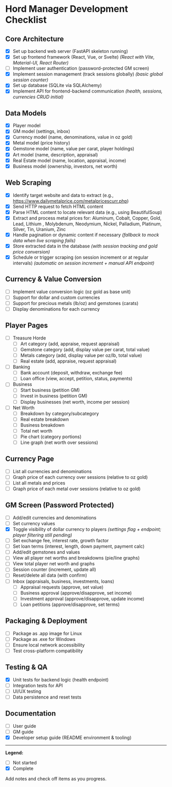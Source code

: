 # Hord Manager Development Checklist

## Core Architecture

- [x] Set up backend web server (FastAPI skeleton running)
- [x] Set up frontend framework (React, Vue, or Svelte) *(React with Vite, Material-UI, React Router)*
- [ ] Implement user authentication (password-protected GM screen)
- [x] Implement session management (track sessions globally) *(basic global session counter)*
- [x] Set up database (SQLite via SQLAlchemy)
- [x] Implement API for frontend-backend communication *(health, sessions, currencies CRUD initial)*

## Data Models

- [x] Player model
- [x] GM model (settings, inbox)
- [x] Currency model (name, denominations, value in oz gold)
- [x] Metal model (price history)
- [x] Gemstone model (name, value per carat, player holdings)
- [x] Art model (name, description, appraisal)
- [x] Real Estate model (name, location, appraisal, income)
- [x] Business model (ownership, investors, net worth)

## Web Scraping

- [x] Identify target website and data to extract (e.g., <https://www.dailymetalprice.com/metalpricescurr.php>)
- [x] Send HTTP request to fetch HTML content
- [x] Parse HTML content to locate relevant data (e.g., using BeautifulSoup)
- [x] Extract and process metal prices for: Aluminum, Cobalt, Copper, Gold, Lead, Lithium , Molybdenum, Neodymium, Nickel, Palladium, Platinum, Silver, Tin, Uranium, Zinc
- [x] Handle pagination or dynamic content if necessary *(fallback to mock data when live scraping fails)*
- [x] Store extracted data in the database *(with session tracking and gold price conversion)*
- [x] Schedule or trigger scraping (on session increment or at regular intervals) *(automatic on session increment + manual API endpoint)*

## Currency & Value Conversion

- [ ] Implement value conversion logic (oz gold as base unit)
- [ ] Support for dollar and custom currencies
- [ ] Support for precious metals (lb/oz) and gemstones (carats)
- [ ] Display denominations for each currency

## Player Pages

- [ ] Treasure Horde
  - [ ] Art category (add, appraise, request appraisal)
  - [ ] Gemstone category (add, display value per carat, total value)
  - [ ] Metals category (add, display value per oz/lb, total value)
  - [ ] Real estate (add, appraise, request appraisal)
- [ ] Banking
  - [ ] Bank account (deposit, withdraw, exchange fee)
  - [ ] Loan office (view, accept, petition, status, payments)
- [ ] Business
  - [ ] Start business (petition GM)
  - [ ] Invest in business (petition GM)
  - [ ] Display businesses (net worth, income per session)
- [ ] Net Worth
  - [ ] Breakdown by category/subcategory
  - [ ] Real estate breakdown
  - [ ] Business breakdown
  - [ ] Total net worth
  - [ ] Pie chart (category portions)
  - [ ] Line graph (net worth over sessions)

## Currency Page

- [ ] List all currencies and denominations
- [ ] Graph price of each currency over sessions (relative to oz gold)
- [ ] List all metals and prices
- [ ] Graph price of each metal over sessions (relative to oz gold)

## GM Screen (Password Protected)

- [ ] Add/edit currencies and denominations
- [ ] Set currency values
- [x] Toggle visibility of dollar currency to players *(settings flag + endpoint; player filtering still pending)*
- [ ] Set exchange fee, interest rate, growth factor
- [ ] Set loan terms (interest, length, down payment, payment calc)
- [ ] Add/edit gemstones and values
- [ ] View all player net worths and breakdowns (pie/line graphs)
- [ ] View total player net worth and graphs
- [ ] Session counter (increment, update all)
- [ ] Reset/delete all data (with confirm)
- [ ] Inbox (appraisals, business, investments, loans)
  - [ ] Appraisal requests (approve, set value)
  - [ ] Business approval (approve/disapprove, set income)
  - [ ] Investment approval (approve/disapprove, update income)
  - [ ] Loan petitions (approve/disapprove, set terms)

## Packaging & Deployment

- [ ] Package as .app image for Linux
- [ ] Package as .exe for Windows
- [ ] Ensure local network accessibility
- [ ] Test cross-platform compatibility

## Testing & QA

- [x] Unit tests for backend logic (health endpoint)
- [ ] Integration tests for API
- [ ] UI/UX testing
- [ ] Data persistence and reset tests

## Documentation

- [ ] User guide
- [ ] GM guide
- [x] Developer setup guide (README environment & tooling)

---

**Legend:**

- [ ] Not started
- [x] Complete

Add notes and check off items as you progress.
